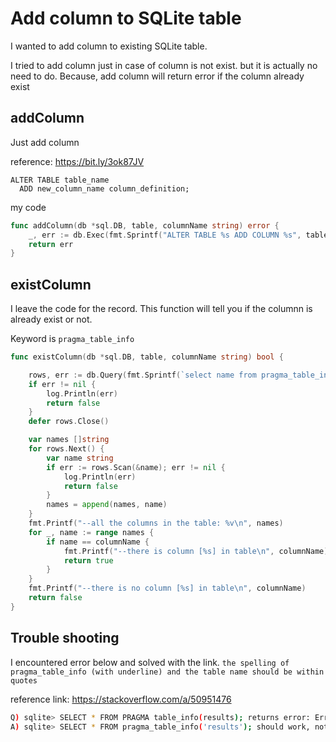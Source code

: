 # Add column to SQLite table

I wanted to add column to existing SQLite table. 

I tried to add column just in case of column is not exist. but it is actually no need to do. 
Because, add column will return error if the column already exist

## addColumn

Just add column

reference: https://bit.ly/3ok87JV

```
ALTER TABLE table_name
  ADD new_column_name column_definition;
```

my code

``` go
func addColumn(db *sql.DB, table, columnName string) error {
	_, err := db.Exec(fmt.Sprintf("ALTER TABLE %s ADD COLUMN %s", table, columnName))
	return err
}
```

## existColumn

I leave the code for the record. 
This function will tell you if the columnn is already exist or not.

Keyword is `pragma_table_info`

``` go
func existColumn(db *sql.DB, table, columnName string) bool {

	rows, err := db.Query(fmt.Sprintf(`select name from pragma_table_info("%s")`, table))
	if err != nil {
		log.Println(err)
		return false
	}
	defer rows.Close()

	var names []string
	for rows.Next() {
		var name string
		if err := rows.Scan(&name); err != nil {
			log.Println(err)
			return false
		}
		names = append(names, name)
	}
	fmt.Printf("--all the columns in the table: %v\n", names)
	for _, name := range names {
		if name == columnName {
			fmt.Printf("--there is column [%s] in table\n", columnName)
			return true
		}
	}
	fmt.Printf("--there is no column [%s] in table\n", columnName)
	return false
}
```

## Trouble shooting

I encountered error below and solved with the link.
`the spelling of pragma_table_info (with underline) and the table name should be within quotes`

reference link: https://stackoverflow.com/a/50951476

``` bash
Q) sqlite> SELECT * FROM PRAGMA table_info(results); returns error: Error: near "(": syntax error 
A) sqlite> SELECT * FROM pragma_table_info('results'); should work, note
```